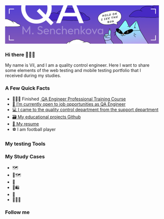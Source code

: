 ![Header](https://github.com/msenchenkova/msenchenkova/blob/main/QAcover_git_msenchenkova.png)

### Hi there 🙋🏻‍♂️

My name is Vil, and I am a quality control engineer. 
Here I want to share some elements of the web testing and mobile testing portfolio that I received during my studies.

### A Few Quick Facts

* 👨🏻‍🎓 Finished <a href="https://drive.google.com/file/d/1F7NgxrbDrdi07seJLKzfb2hrs0tKDQ99/view?usp=sharing"> QA Engineer Professional Training Course
* 🔎 I’m currently open to job opportunities as QA Engineer
* 💻 I came to the quality control department from the support department
* 🗃️ My educational projects <a href="ССЫЛКА">Github
* 📝 My <a href="https://drive.google.com/file/d/1pD0nNqUVK5b2cPX6BRnWEa99LP7Wsf-F/view?usp=sharing">resume</a> 
* ⚽ I am football player

### My testing Tools


### My Study Cases
* 🗺️ 
* 📍🗺️
* 📱 
* 🛒🛍️  
* 🛴 
* 👩🏾‍💻 

### Follow me
